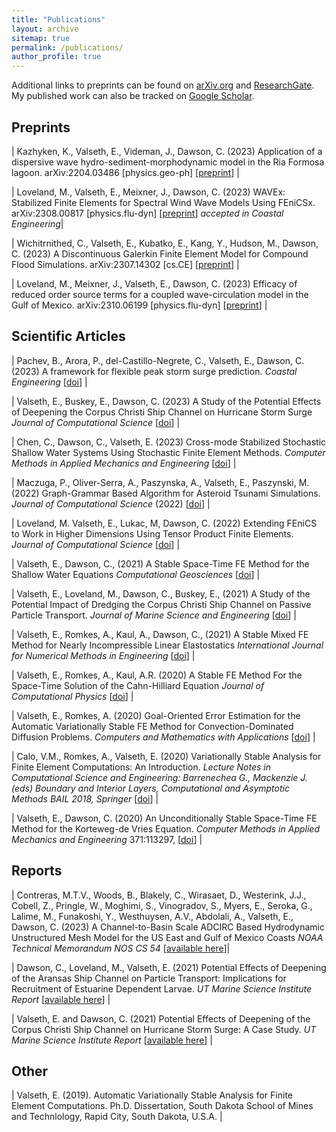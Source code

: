 ```yaml
---
title: "Publications"
layout: archive
sitemap: true
permalink: /publications/
author_profile: true
---
```


Additional links to preprints can be found on [arXiv.org](https://arxiv.org/search/?query=eirik+valseth&searchtype=author&abstracts=show&order=-announced_date_first&size=50) and [ResearchGate](https://www.researchgate.net/profile/Eirik_Valseth).
My published work can also be tracked on [Google Scholar](https://scholar.google.com/citations?user=U-GhD5IAAAAJ&hl=en).

## Preprints

| Kazhyken, K., Valseth, E., Videman, J., Dawson, C. (2023) Application of a dispersive wave hydro-sediment-morphodynamic model in the Ria Formosa lagoon. arXiv:2204.03486 [physics.geo-ph]  [[preprint](https://arxiv.org/abs/2204.03486)] |

| Loveland, M., Valseth, E., Meixner, J., Dawson, C. (2023) WAVEx: Stabilized Finite Elements for Spectral Wind Wave Models Using FEniCSx. arXiv:2308.00817 [physics.flu-dyn]  [[preprint](https://arxiv.org/pdf/2308.00817.pdf)]  _accepted in Coastal Engineering_|

| Wichitrnithed, C., Valseth, E., Kubatko, E., Kang, Y., Hudson, M., Dawson, C. (2023) A Discontinuous Galerkin Finite Element Model for Compound Flood Simulations.   arXiv:2307.14302 [cs.CE]  [[preprint](https://arxiv.org/pdf/2307.14302.pdf)] |

| Loveland, M., Meixner, J., Valseth, E.,  Dawson, C. (2023) Efficacy of reduced order source terms for a coupled wave-circulation model in the Gulf of Mexico. arXiv:2310.06199 [physics.flu-dyn]  [[preprint](https://arxiv.org/abs/2310.06199)] |


## Scientific Articles

| Pachev, B., Arora, P.,  del-Castillo-Negrete, C.,  Valseth, E., Dawson, C. (2023) A framework for flexible peak storm surge prediction. _Coastal Engineering_   [[doi](https://doi.org/10.1016/j.coastaleng.2023.104406)] | 

| Valseth, E., Buskey, E.,  Dawson, C. (2023) A Study of the Potential Effects of Deepening the Corpus Christi Ship Channel on Hurricane Storm Surge _Journal of Computational Science_  [[doi](https://doi.org/10.1016/j.jocs.2023.102138)] |

| Chen, C., Dawson, C., Valseth, E. (2023) Cross-mode Stabilized Stochastic Shallow Water Systems Using Stochastic Finite Element Methods. _Computer Methods in Applied Mechanics and Engineering_   [[doi](https://doi.org/10.1016/j.cma.2022.115873)] |

| Maczuga, P., Oliver-Serra, A., Paszynska, A., Valseth, E., Paszynski, M. (2022) Graph-Grammar Based Algorithm for Asteroid Tsunami Simulations. _Journal of Computational Science_ (2022) [[doi](https://doi.org/10.1016/j.jocs.2022.101856)] |

| Loveland, M. Valseth, E., Lukac, M, Dawson, C. (2022) Extending FEniCS to Work in Higher Dimensions Using Tensor Product Finite Elements. _Journal of Computational Science_   [[doi](https://doi.org/10.1016/j.jocs.2022.101831)] | 

| Valseth, E., Dawson, C., (2021) A Stable Space-Time FE Method for the Shallow Water Equations  _Computational Geosciences_ [[doi](https://doi.org/10.1007/s10596-021-10108-4)]  |

| Valseth, E., Loveland, M., Dawson, C., Buskey, E., (2021) A Study of the Potential Impact of Dredging the Corpus Christi Ship Channel on Passive Particle Transport. _Journal of Marine Science and Engineering_ [[doi](https://doi.org/10.3390/jmse9090935)]  |

| Valseth, E., Romkes, A., Kaul, A.,  Dawson, C., (2021) A Stable Mixed FE Method for Nearly Incompressible Linear Elastostatics  _International Journal for Numerical Methods in Engineering_ [[doi](https://doi.org/10.1002/nme.6743)]  |

| Valseth, E., Romkes, A., Kaul, A.R. (2020) A Stable FE Method For the Space-Time Solution of the Cahn-Hilliard Equation _Journal of Computational Physics_  [[doi](https://doi.org/10.1016/j.jcp.2021.110426)] |

| Valseth, E., Romkes, A. (2020) Goal-Oriented Error Estimation for the Automatic Variationally Stable FE Method for Convection-Dominated Diffusion Problems.  _Computers and Mathematics with Applications_ [[doi](https://doi.org/10.1016/j.camwa.2020.10.019)] |

| Calo, V.M., Romkes, A., Valseth, E.  (2020) Variationally Stable Analysis for Finite Element Computations: An Introduction. _Lecture Notes in Computational Science and Engineering: Barrenechea G., Mackenzie J. (eds) Boundary and Interior Layers, Computational and Asymptotic Methods BAIL 2018, Springer_ [[doi](https://doi.org/10.1007/978-3-030-41800-7)] |

| Valseth, E., Dawson, C. (2020) An Unconditionally Stable Space-Time FE Method for the Korteweg-de Vries Equation. _Computer Methods in Applied Mechanics and Engineering_ 371:113297, [[doi](https://doi.org/10.1016/j.cma.2020.113297)] |

## Reports 


| Contreras, M.T.V., Woods, B., Blakely, C., Wirasaet, D., Westerink, J.J., Cobell, Z., Pringle, W., Moghimi, S., Vinogradov, S., Myers, E., Seroka, G., Lalime, M., Funakoshi, Y., Westhuysen, A.V., Abdolali, A., Valseth, E., Dawson, C. (2023) A Channel-to-Basin Scale ADCIRC Based Hydrodynamic Unstructured Mesh Model for the US East and Gulf of Mexico Coasts _NOAA Technical Memorandum NOS CS 54_ [[available here](https://repository.library.noaa.gov/view/noaa/48079/noaa_48079_DS1.pdf)]|

| Dawson, C., Loveland, M., Valseth, E. (2021) Potential Effects of Deepening of the Aransas Ship Channel on Particle Transport: Implications for Recruitment of Estuarine Dependent Larvae. _UT Marine Science Institute Report_  [[available here](https://utmsi.utexas.edu/images/MSI/Blog_Research/OdenInstitute_PotentialEffectsofDeepeningoftheAransasShipChannelonParticleTransport.pdf)] |


| Valseth, E. and Dawson, C. (2021) Potential Effects of Deepening of the Corpus Christi Ship Channel on Hurricane Storm Surge: A Case Study. _UT Marine Science Institute Report_  [[available here](https://utmsi.utexas.edu/images/MSI/Blog_Research/Valseth_and_Dawson_2022.pdf)] |



## Other

| Valseth, E. (2019). Automatic Variationally Stable Analysis for Finite Element Computations. Ph.D. Dissertation, South Dakota School of Mines and Technlology, Rapid City, South Dakota, U.S.A. |
